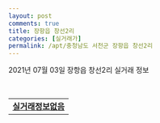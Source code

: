 ```yaml
---
layout: post
comments: true
title: 장항읍 창선2리
categories: [실거래가]
permalink: /apt/충청남도 서천군 장항읍 창선2리
---
```


2021년 07월 03일 장항읍 창선2리 실거래 정보

<script type="text/javascript">
  google.charts.load('current', {'packages':['corechart']});
  google.charts.setOnLoadCallback(drawChart);

  function drawChart() {
    var data = google.visualization.arrayToDataTable([['거래일', '매매', '전월세', '전매'], ['20-07', 0, 1, 12], ['20-08', 1, 3, 9], ['20-09', 0, 2, 13], ['20-10', 1, 4, 9], ['20-11', 0, 3, 10], ['20-12', 1, 2, 5], ['21-01', 3, 1, 0], ['21-02', 2, 0, 1], ['21-03', 0, 0, 1], ['21-05', 1, 2, 1], ['21-06', 1, 0, 0]]);

    var options = {
      title: '최근 유형별 거래량 추이',
      legend: { position: 'bottom' }
    };

    var chart = new google.visualization.LineChart(document.getElementById('columnchart_material'));
    chart.draw(data, (options));
  }
</script>

<div id="columnchart_material" style="width: 95%; margin-left: -35px; display: block"></div>
<br>
<table>
  <tr>
    <td colspan="4" style="font-weight: bold;"><a href="https://search.naver.com/search.naver?query=장항읍 창선2리 실거래정보없음">실거래정보없음</a></td>
  </tr>
    
</table>
    